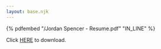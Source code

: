 ```yaml
---
layout: base.njk
---
```

<div class="pdf" title="Embedded resume PDF">{% pdfembed "/Jordan Spencer - Resume.pdf" "IN_LINE" %}</div>

Click <a title="Download resume PDF" download="Jordan Spencer - Resume.pdf" href="/Jordan Spencer - Resume.pdf">HERE</a> to download.